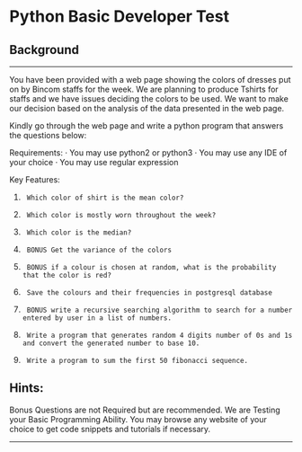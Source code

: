 # Python Basic Developer Test
## Background
<hr>
You have been provided with a web page showing the colors of dresses put on by Bincom staffs for the week. We are planning to produce Tshirts for staffs and we have issues deciding the colors to be used. We want to make our decision based on the analysis of the data presented in the web page.

Kindly go through the web page and write a python program that answers the questions below:
 
Requirements:
·         You may use python2 or python3
·         You may use any IDE of your choice
·         You may use regular expression
 
Key Features:
1.      Which color of shirt is the mean color?
2.      Which color is mostly worn throughout the week?
3.      Which color is the median?
4.      BONUS Get the variance of the colors
5.      BONUS if a colour is chosen at random, what is the probability that the color is red?
6.      Save the colours and their frequencies in postgresql database
7.      BONUS write a recursive searching algorithm to search for a number entered by user in a list of numbers.
8.      Write a program that generates random 4 digits number of 0s and 1s and convert the generated number to base 10.
9.      Write a program to sum the first 50 fibonacci sequence.
 
## Hints:
Bonus Questions are not Required but are recommended.
We are Testing your Basic Programming Ability.
You may browse any website of your choice to get code snippets and tutorials if necessary.
<hr>